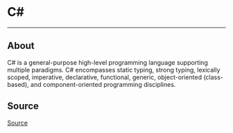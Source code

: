 # C#

___

## About

C# is a general-purpose high-level programming language supporting multiple paradigms. C# encompasses static typing, strong typing, lexically scoped, imperative, declarative, functional, generic, object-oriented (class-based), and component-oriented programming disciplines.

## Source

[Source](https://en.wikipedia.org/wiki/C_Sharp_(programming_language))
